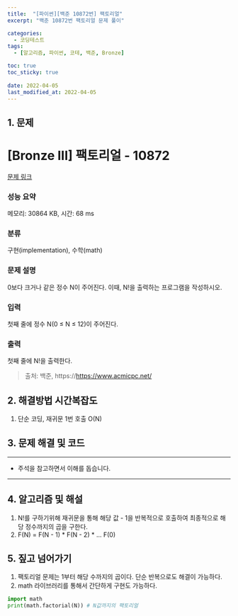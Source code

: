 ```yaml
---
title:  "[파이썬][백준 10872번] 팩토리얼"
excerpt: "백준 10872번 팩토리얼 문제 풀이"

categories:
  - 코딩테스트
tags:
  - [알고리즘, 파이썬, 코테, 백준, Bronze]

toc: true
toc_sticky: true
 
date: 2022-04-05
last_modified_at: 2022-04-05
---
```



## 1. 문제

# [Bronze III] 팩토리얼 - 10872 

[문제 링크](https://www.acmicpc.net/problem/10872) 

### 성능 요약

메모리: 30864 KB, 시간: 68 ms

### 분류

구현(implementation), 수학(math)

### 문제 설명

<p>0보다 크거나 같은 정수 N이 주어진다. 이때, N!을 출력하는 프로그램을 작성하시오.</p>

### 입력 

 <p>첫째 줄에 정수 N(0 ≤ N ≤ 12)이 주어진다.</p>

### 출력 

 <p>첫째 줄에 N!을 출력한다.</p>



> 출처: 백준, https://https://www.acmicpc.net/

## 2. 해결방법 시간복잡도

1. 단순 코딩, 재귀문 1번 호출 O(N)


## 3. 문제 해결 및 코드
--- 

<script src="https://gist.github.com/cmblir/2bd618b10ab460ba8059cd1208ca6c8d.js"></script>

- 주석을 참고하면서 이해를 돕습니다.
---

## 4. 알고리즘 및 해설

1. N!를 구하기위해 재귀문을 통해 해당 값 - 1을 반복적으로 호출하여 최종적으로 해당 정수까지의 곱을 구한다.
2. F(N) = F(N - 1) * F(N - 2) * ... F(0)  


## 5. 짚고 넘어가기

1. 팩토리얼 문제는 1부터 해당 수까지의 곱이다. 단순 반복으로도 해결이 가능하다.
2. math 라이브러리를 통해서 간단하게 구현도 가능하다.

```python
import math
print(math.factorial(N)) # N값까지의 팩토리얼
```